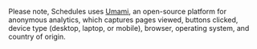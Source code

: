 Please note, Schedules uses [Umami](https://umami.is), an open-source platform for anonymous analytics, which captures pages viewed, buttons clicked, device type (desktop, laptop, or mobile), browser, operating system, and country of origin.